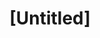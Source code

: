 ---
pid: ch1043
title: "[Untitled]"
location_transcription: Park
coordinates: "[-75.16305674914, 39.952253708874]"
zipcode: '19121'
gen_neighborhood: North Philadelphia
neighborhood: Brewerytown
outside_phl: 
age: 
age_range: 
instagram: 
image_file_name: ch_1043.jpg
proposal_transcription: Founding Fathers, Historical individuals
topic: Person,History
topic_summary: 0, 0
type: Sculpture Statue
keywords_other: 
credit: 
image_labels: 
twitter: 
facebook: 
permalink: "/monuments/ch1043/"
layout: item-page
---